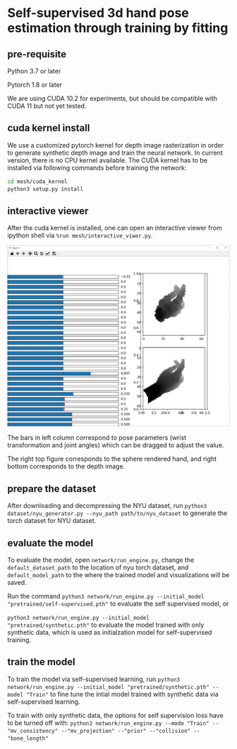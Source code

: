 # Self-supervised 3d hand pose estimation through training by fitting

## pre-requisite
Python 3.7 or later

Pytorch 1.8 or later

We are using CUDA 10.2 for experiments, but should be compatible with CUDA 11 but not yet tested.

## cuda kernel install
We use a customized pytorch kernel for depth image rasterization in order to generate synthetic depth image and train the neural network. In current version, there is no CPU kernel available. The CUDA kernel has to be installed via following commands before training the network:
```bash
cd mesh/cuda_kernel
python3 setup.py install
```

## interactive viewer
After the cuda kernel is installed, one can open an interactive viewer from ipython shell via ``%run mesh/interactive_viwer.py``.

![interactive viewer](interactive_viewer.JPG)

The bars in left column correspond to pose parameters (wrist transformation and joint angles) which can be dragged to adjust the value.

The right top figure corresponds to the sphere rendered hand, and right bottom corresponds to the depth image.


## prepare the dataset
After downloading and decompressing the NYU dataset, run ``python3 dataset/nyu_generator.py --nyu_path path/to/nyu_dataset`` to generate the torch dataset for NYU dataset.

## evaluate the model
To evaluate the model, open `network/run_engine.py`, change the `default_dataset_path` to the location of nyu torch dataset, and `default_model_path` to the where the trained model and visualizations will be saved.

Run the command
``
python3 network/run_engine.py --initial_model "pretrained/self-supervised.pth"
``
to evaluate the self supervised model, or

``
python3 network/run_engine.py --initial_model "pretrained/synthetic.pth"
``
to evaluate the model trained with only synthetic data, which is used as initialzation model for self-supervised training.

## train the model
To train the model via self-supervised learning, run
``
python3 network/run_engine.py --initial_model "pretrained/synthetic.pth" --model "Train"
``
to fine tune the intial model trained with synthetic data via self-supervised learning.

To train with only synthetic data, the options for self supervision loss have to be turned off with:
``
python3 network/run_engine.py --mode "Train" --"mv_consistency" --"mv_projection" --"prior" --"collision" --"bone_length"
``



